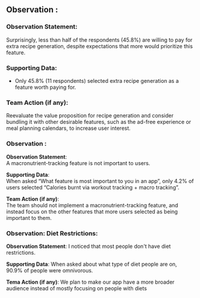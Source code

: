 ## Observation :
### Observation Statement:
Surprisingly, less than half of the respondents (45.8%) are willing to pay for extra recipe generation, despite expectations that more would prioritize this feature.

### Supporting Data:
- Only 45.8% (11 respondents) selected extra recipe generation as a feature worth paying for.

### Team Action (if any):
Reevaluate the value proposition for recipe generation and consider bundling it with other desirable features, such as the ad-free experience or meal planning calendars, to increase user interest.

### Observation :

**Observation Statement**:  
A macronutrient-tracking feature is not important to users.

**Supporting Data**:  
When asked “What feature is most important to you in an app”, only 4.2% of users selected “Calories burnt via workout tracking + macro tracking”.

**Team Action (if any)**:  
The team should not implement a macronutrient-tracking feature, and instead focus on the other features that more users selected as being important to them.



### Observation: Diet Restrictions: 

**Observation Statement**:
I noticed that most people don't have diet restrictions.

**Supporting Data**:
When asked about what type of diet people are on, 90.9% of people were omnivorous. 

**Tema Action (if any)**:
We plan to make our app have a more broader audience instead of mostly focusing on people with diets


